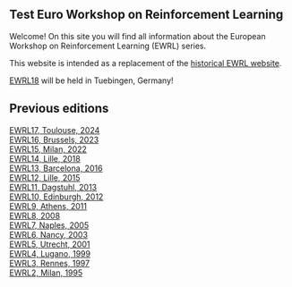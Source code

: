 ## Test Euro Workshop on Reinforcement Learning

Welcome! On this site you will find all information about the European Workshop on Reinforcement Learning (EWRL) series.

This website is intended as a replacement of the [historical EWRL website](https://ewrl.wordpress.com/).

[EWRL18](https://euro-workshop-on-reinforcement-learning.github.io/ewrl18) will be held in Tuebingen, Germany!  

## Previous editions
[EWRL17, Toulouse, 2024](https://euro-workshop-on-reinforcement-learning.github.io/ewrl17)<br>
[EWRL16, Brussels, 2023](https://ewrl.wordpress.com/past-ewrl/ewrl16-2023/)<br>
[EWRL15, Milan, 2022](https://ewrl.wordpress.com/past-ewrl/ewrl15-2022/)<br>
[EWRL14, Lille, 2018](https://ewrl.wordpress.com/past-ewrl/ewrl14-2018/)<br>
[EWRL13, Barcelona, 2016](https://ewrl.wordpress.com/past-ewrl/ewrl13-2016/)<br>
[EWRL12, Lille, 2015](https://ewrl.wordpress.com/past-ewrl/ewrl12-2015/)<br>
[EWRL11, Dagstuhl, 2013](https://ewrl.wordpress.com/past-ewrl/ewrl11-2013/)<br>
[EWRL10, Edinburgh, 2012](https://ewrl.wordpress.com/past-ewrl/ewrl10-2012/)<br>
[EWRL9, Athens, 2011](https://ewrl.wordpress.com/past-ewrl/ewrl9-2011/)<br>
[EWRL8, 2008](https://ewrl.wordpress.com/past-ewrl/ewrl8-2008/)<br>
[EWRL7, Naples, 2005](https://ewrl.wordpress.com/past-ewrl/ewrl7-2005/)<br>
[EWRL6, Nancy, 2003](https://ewrl.wordpress.com/past-ewrl/ewrl6-2003/)<br>
[EWRL5, Utrecht, 2001](https://ewrl.wordpress.com/past-ewrl/ewrl5-2001/)<br>
[EWRL4, Lugano, 1999](https://ewrl.wordpress.com/past-ewrl/ewrl4-1999/)<br>
[EWRL3, Rennes, 1997](https://ewrl.wordpress.com/past-ewrl/ewrl3-1997/)<br>
[EWRL2, Milan, 1995](https://ewrl.wordpress.com/past-ewrl/ewrl2-1995/)